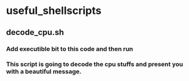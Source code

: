 # useful_shellscripts

## decode_cpu.sh
### Add executible bit to this code and then run
### This script is going to decode the cpu stuffs and present you with a beautiful message.
